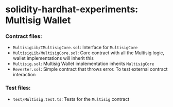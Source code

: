 # solidity-hardhat-experiments: Multisig Wallet

### Contract files:
- `MultisigLib/IMultisigCore.sol`: Interface for `MultisigCore`
- `MultisigLib/MultisigCore.sol`: Core contract with all the Multisig logic, wallet implementations will inherit this
- `Multisig.sol`: Multisig Wallet implementation inherits `MultisigCore`
- `Reverter.sol`: Simple contract that throws error. To test external contract interaction

### Test files:
- `test/Multisig.test.ts`: Tests for the `Multisig` contract